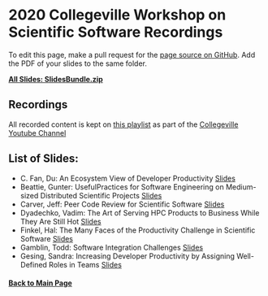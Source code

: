# 2020 Collegeville Workshop on Scientific Software Recordings

To edit this page, make a pull request for the [page source on GitHub](https://github.com/Collegeville/CW20/blob/master/WorkshopResources/Recordings/RecordingList.md).  Add the PDF of your slides to the same folder.

[**All Slides: SlidesBundle.zip**](../SlidesBundle.zip)

## Recordings
All recorded content is kept on [this playlist](https://www.youtube.com/playlist?list=PLSsqt6vUDjJ2lf4vs8xsX0YpBt-S-0c8t) as part of the [Collegeville Youtube Channel](https://www.youtube.com/channel/UCSf7qBvL-FINhgY5xPc-8sw)

## List of Slides:

- C. Fan, Du: An Ecosystem View of Developer Productivity [Slides](du-ecosystem-view-of-developer-productivity.pdf)
- Beattie, Gunter: UsefulPractices for Software Engineering on Medium-sized Distributed Scientific Projects [Slides](gunter-beattie-useful-practices-for-SWE.pdf)
- Carver, Jeff: Peer Code Review for Scientific Software [Slides](carver-peer-code-review.pdf)
- Dyadechko, Vadim: The Art of Serving HPC Products to Business While They Are Still Hot [Slides](dyadechko-serving-hpc-products-to-business.pdf)
- Finkel, Hal: The Many Faces of the Productivity Challenge in Scientific Software [Slides](finkel-many-faces-of-productivity-challenge.pdf)
- Gamblin, Todd: Software Integration Challenges [Slides](software-integration-challenges-collegeville2020.pdf)
- Gesing, Sandra: Increasing Developer Productivity by Assigning Well-Defined Roles in Teams [Slides](gesing-developer-productivity-well-defined-team-roles.pdf)
#### [Back to Main Page](../../index.md)
